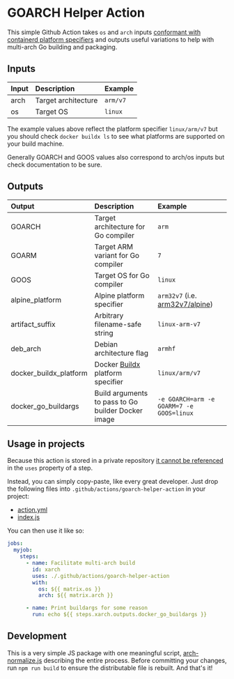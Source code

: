 # GOARCH Helper Action

This simple Github Action takes `os` and `arch` inputs [conformant with containerd platform specifiers](https://github.com/containerd/containerd/blob/v1.2.6/platforms/platforms.go#L63-L96) and outputs useful variations to help with multi-arch Go building and packaging.

## Inputs

| Input | Description | Example |
|:------|:------------|:--------|
| arch | Target architecture | `arm/v7` |
| os | Target OS | `linux` |

The example values above reflect the platform specifier `linux/arm/v7` but you should check `docker buildx ls` to see what platforms are supported on your build machine.

Generally GOARCH and GOOS values also correspond to arch/os inputs but check documentation to be sure.

## Outputs

| Output | Description | Example |
|:------|:------------|:--------|
| GOARCH | Target architecture for Go compiler | `arm` |
| GOARM | Target ARM variant for Go compiler | `7` |
| GOOS | Target OS for Go compiler | `linux` |
| alpine_platform | Alpine platform specifier | `arm32v7` (i.e. [arm32v7/alpine](https://hub.docker.com/r/arm32v7/alpine/))
| artifact_suffix | Arbitrary filename-safe string | `linux-arm-v7` |
| deb_arch | Debian architecture flag | `armhf` |
| docker_buildx_platform | Docker [Buildx](https://github.com/docker/buildx) platform specifier | `linux/arm/v7` |
| docker_go_buildargs | Build arguments to pass to Go builder Docker image | `-e GOARCH=arm -e GOARM=7 -e GOOS=linux` |

## Usage in projects

Because this action is stored in a private repository [it cannot be referenced](https://docs.github.com/en/free-pro-team@latest/actions/reference/workflow-syntax-for-github-actions#jobsjob_idstepsuses) in the `uses` property of a step.

Instead, you can simply copy-paste, like every great developer. Just drop the following files into `.github/actions/goarch-helper-action` in your project:

- [action.yml](./action.yml)
- [index.js](./index.js)

You can then use it like so:

```yaml
jobs:
  myjob:
    steps:
      - name: Facilitate multi-arch build
        id: xarch
        uses: ./.github/actions/goarch-helper-action
        with:
          os: ${{ matrix.os }}
          arch: ${{ matrix.arch }}

      - name: Print buildargs for some reason
        run: echo ${{ steps.xarch.outputs.docker_go_buildargs }}
```

## Development

This is a very simple JS package with one meaningful script, [arch-normalize.js](./arch-normalize.js) describing the entire process. Before committing your changes, run `npm run build` to ensure the distributable file is rebuilt. And that's it!
